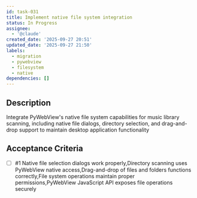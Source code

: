 ```yaml
---
id: task-031
title: Implement native file system integration
status: In Progress
assignee:
  - '@claude'
created_date: '2025-09-27 20:51'
updated_date: '2025-09-27 21:50'
labels:
  - migration
  - pywebview
  - filesystem
  - native
dependencies: []
---
```


## Description

Integrate PyWebView's native file system capabilities for music library scanning, including native file dialogs, directory selection, and drag-and-drop support to maintain desktop application functionality

## Acceptance Criteria
<!-- AC:BEGIN -->
- [ ] #1 Native file selection dialogs work properly,Directory scanning uses PyWebView native access,Drag-and-drop of files and folders functions correctly,File system operations maintain proper permissions,PyWebView JavaScript API exposes file operations securely
<!-- AC:END -->
